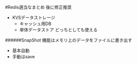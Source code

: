 #Redis適当なまとめ
後に修正推奨


* KVSデータストレージ
  * キャッシュ用DB
  * 単体データストア
どっちとしても使える

######SnapShot 機能はメモリ上のデータをファイルに書き出す
* 基本自動
 * 手動はsave 
